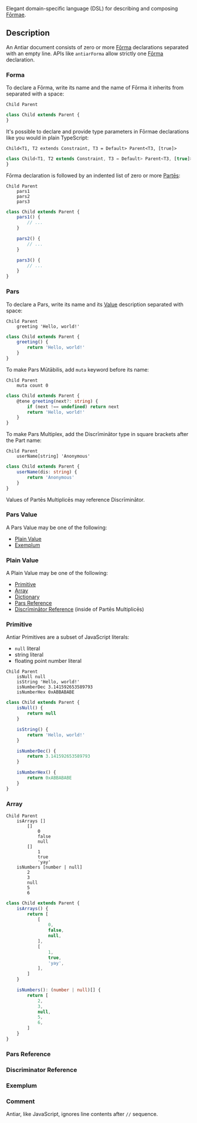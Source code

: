 Elegant domain-specific language (DSL) for describing and composing [Fōrmae](./forma.md).

## Description

An Antiar document consists of zero or more [Fōrma](#forma) declarations separated with an empty line. APIs like `antiarForma` allow strictly one [Fōrma](#forma) declaration.

### Forma

To declare a Fōrma, write its name and the name of Fōrma it inherits from separated with a space:

```antiar
Child Parent
```

```ts
class Child extends Parent {
}
```

It's possible to declare and provide type parameters in Fōrmae declarations like you would in plain TypeScript:

```antiar
Child<T1, T2 extends Constraint, T3 = Default> Parent<T3, [true]>
```

```ts
class Child<T1, T2 extends Constraint, T3 = Default> Parent<T3, [true]> {
}
```

Fōrma declaration is followed by an indented list of zero or more [Partēs](#pars):

```antiar
Child Parent
	pars1
	pars2
	pars3
```

```ts
class Child extends Parent {
	pars1() {
		// ...
	}

	pars2() {
		// ...
	}

	pars3() {
		// ...
	}
}
```

### Pars

To declare a Pars, write its name and its [Value](#pars-value) description separated with space:

```
Child Parent
	greeting 'Hello, world!'
```

```ts
class Child extends Parent {
	greeting() {
		return 'Hello, world!'
	}
}
```

To make Pars Mūtābilis, add `muta` keyword before its name:

```antiar
Child Parent
	muta count 0
```

```ts
class Child extends Parent {
	@tene greeting(next?: string) {
		if (next !== undefined) return next
		return 'Hello, world!'
	}
}
```

To make Pars Multiplex, add the Discrīminātor type in square brackets after the Part name:

```antiar
Child Parent
	userName[string] 'Anonymous'
```

```ts
class Child extends Parent {
	userName(dis: string) {
		return 'Anonymous'
	}
}
```

Values of Partēs Multiplicēs may reference Discrīminātor.

### Pars Value

A Pars Value may be one of the following:

- [Plain Value](#plain-value)
- [Exemplum](#exemplum)

### Plain Value

A Plain Value may be one of the following:

- [Primitive](#primitive)
- [Array](#array)
- [Dictionary](#dictionary)
- [Pars Reference](#pars-reference)
- [Discrīminātor Reference](#discriminator-reference) (inside of Partēs Multiplicēs)

### Primitive

Antiar Primitives are a subset of JavaScript literals:

- `null` literal
- string literal
- floating point number literal

```antiar
Child Parent
	isNull null
	isString 'Hello, world!'
	isNumberDec 3.141592653589793
	isNumberHex 0xABBABABE
```

```ts
class Child extends Parent {
	isNull() {
		return null
	}

	isString() {
		return 'Hello, world!'
	}

	isNumberDec() {
		return 3.141592653589793
	}

	isNumberHex() {
		return 0xABBABABE
	}
}
```

### Array


```antiar
Child Parent
	isArrays []
		[]
			0
			false
			null
		[]
			1
			true
			'yay'
	isNumbers [number | null]
		2
		3
		null
		5
		6
```

```ts
class Child extends Parent {
	isArrays() {
		return [
			[
				0,
				false,
				null,
			],
			[
				1,
				true,
				'yay',
			],
		]
	}

	isNumbers(): (number | null)[] {
		return [
			2,
			3,
			null,
			5,
			6,
		]
	}
}
```

### Pars Reference

### Discriminator Reference

### Exemplum

### Comment

Antiar, like JavaScript, ignores line contents after `//` sequence.
